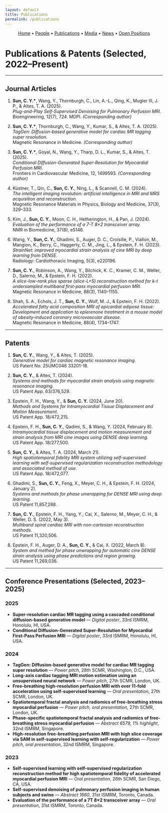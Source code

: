 ```yaml
---
layout: default
title: Publications
permalink: /publications
---
```


<!-- Simple nav -->
<p align="center">
  <a href="{{ site.baseurl }}/">Home</a> •
  <a href="{{ site.baseurl }}/people">People</a> •
  <a href="{{ site.baseurl }}/publications">Publications</a> •
  <a href="{{ site.baseurl }}/media">Media</a> •
  <a href="{{ site.baseurl }}/news">News</a> •
  <a href="{{ site.baseurl }}/positions">Open Positions</a>
</p>

# Publications & Patents (Selected, 2022–Present)

---

## Journal Articles
1. **Sun, C. Y.\***, Wang, Y., Thornburgh, C., Lin, A.-L., Qing, K., Mugler III, J. P., & Altes, T. A. (2025).  
   *Plug-and-Play Self-Supervised Denoising for Pulmonary Perfusion MRI.*  
   Bioengineering, 12(7), 724. MDPI. *(Corresponding author)*
   
2. **Sun, C. Y.\***, Thornburgh, C., Wang, Y., Kumar, S., & Altes, T. A. (2025).  
   *TagGen: Diffusion-based generative model for cardiac MR tagging super resolution.*  
   Magnetic Resonance in Medicine. *(Corresponding author)*

3. **Sun, C. Y.\***, Goyal, N., Wang, Y., Tharp, D. L., Kumar, S., & Altes, T. (2025).  
   *Conditional Diffusion-Generated Super-Resolution for Myocardial Perfusion MRI.*  
   Frontiers in Cardiovascular Medicine, 12, 1499593. *(Corresponding author)*

4. Küstner, T., Qin, C., **Sun, C. Y.**, Ning, L., & Scannell, C. M. (2024).  
   *The intelligent imaging revolution: artificial intelligence in MRI and MRS acquisition and reconstruction.*  
   Magnetic Resonance Materials in Physics, Biology and Medicine, 37(3), 329–333.

5. Kim, J., **Sun, C. Y.**, Moon, C. H., Hetherington, H., & Pan, J. (2024).  
   *Evaluation of the performance of a 7-T 8×2 transceiver array.*  
   NMR in Biomedicine, 37(8), e5146.

6. Wang, Y., **Sun, C. Y.**, Ghadimi, S., Auger, D. C., Croisille, P., Viallon, M., Mangion, K., Berry, C., Haggerty, C. M., Jing, L., & Epstein, F. H. (2023).  
   *StrainNet: improved myocardial strain analysis of cine MRI by deep learning from DENSE.*  
   Radiology: Cardiothoracic Imaging, 5(3), e220196.

7. **Sun, C. Y.**, Robinson, A., Wang, Y., Bilchick, K. C., Kramer, C. M., Weller, D., Salerno, M., & Epstein, F. H. (2022).  
   *A slice-low-rank plus sparse (slice-L+S) reconstruction method for k-t undersampled multiband first-pass myocardial perfusion MRI.*  
   Magnetic Resonance in Medicine, 88(3), 1140–1155.

8. Shah, S. A., Echols, J. T., **Sun, C. Y.**, Wolf, M. J., & Epstein, F. H. (2022).  
   *Accelerated fatty acid composition MRI of epicardial adipose tissue: Development and application to eplerenone treatment in a mouse model of obesity-induced coronary microvascular disease.*  
   Magnetic Resonance in Medicine, 88(4), 1734–1747.

---

## Patents

1. **Sun, C. Y.**, Wang, Y., & Altes, T. (2025).  
   *Generative model for cardiac magnetic resonance imaging.*  
   US Patent No. 25UMC046 33201-18.

2. **Sun, C. Y.**, & Altes, T. (2024).  
   *Systems and methods for myocardial strain analysis using magnetic resonance imaging.*  
   US Patent App. 63/376,529.

3. Epstein, F. H., Wang, Y., & **Sun, C. Y.** (2024, June 20).  
   *Methods and Systems for Intramyocardial Tissue Displacement and Motion Measurement.*  
   US Patent App. 18/472,215.

4. Epstein, F. H., **Sun, C. Y.**, Qadimi, S., & Wang, Y. (2024, February 8).  
   *Intramyocardial tissue displacement and motion measurement and strain analysis from MRI cine images using DENSE deep learning.*  
   US Patent App. 18/277,500.

5. **Sun, C. Y.**, & Altes, T. A. (2024, March 21).  
   *High spatiotemporal fidelity MRI system utilizing self-supervised learning with self-supervised regularization reconstruction methodology and associated method of use.*  
   US Patent App. 18/472,077.

6. Ghadimi, S., **Sun, C. Y.**, Feng, X., Meyer, C. H., & Epstein, F. H. (2024, January 2).  
   *Systems and methods for phase unwrapping for DENSE MRI using deep learning.*  
   US Patent 11,857,288.

7. **Sun, C. Y.**, Epstein, F. H., Yang, Y., Cai, X., Salerno, M., Meyer, C. H., & Weller, D. S. (2022, May 3).  
   *Multiband spiral cardiac MRI with non-cartesian reconstruction methods.*  
   US Patent 11,320,506.

8. Epstein, F. H., Auger, D. A., **Sun, C. Y.**, & Cai, X. (2022, March 8).  
   *System and method for phase unwrapping for automatic cine DENSE strain analysis using phase predictions and region growing.*  
   US Patent 11,269,036.

---

## Conference Presentations (Selected, 2023–2025)

### 2025
- **Super-resolution cardiac MR tagging using a cascaded conditional diffusion-based generative model** — *Digital poster*, 33rd ISMRM, Honolulu, HI, USA.  
- **Conditional Diffusion-Generated Super-Resolution for Myocardial First-Pass Perfusion MRI** — *Digital poster*, 33rd ISMRM, Honolulu, HI, USA.

### 2024
- **TagGen: Diffusion-based generative model for cardiac MR tagging super resolution** — *Power pitch*, 28th SCMR, Washington, D.C., USA.  
- **Long-axis cardiac tagging MRI motion estimation using an unsupervised neural network** — *Power pitch*, 27th SCMR, London, UK.  
- **Free-breathing high-resolution perfusion MRI with over 11-fold acceleration using self-supervised learning** — *Oral presentation*, 27th SCMR, London, UK.  
- **Spatiotemporal fractal analysis and radiomics of free-breathing stress myocardial perfusion** — *Power pitch, oral presentation*, 27th SCMR, London, UK.  
- **Phase-specific spatiotemporal fractal analysis and radiomics of free-breathing stress myocardial perfusion** — *Abstract 6579, 1% highlight*, 32nd ISMRM, Singapore.  
- **High-resolution free-breathing perfusion MRI with high slice coverage via SAM in self-supervised learning with self-regularization** — *Power pitch, oral presentation*, 32nd ISMRM, Singapore.

### 2023
- **Self-supervised learning with self-supervised regularization reconstruction method for high spatiotemporal fidelity of accelerated myocardial perfusion MRI** — *Oral presentation*, 26th SCMR, San Diego, CA, USA.  
- **Self-supervised denoising of pulmonary perfusion imaging in human subjects and swine** — *Abstract 1660*, 31st ISMRM, Toronto, Canada.  
- **Evaluation of the performance of a 7T 8×2 transceiver array** — *Oral presentation*, 31st ISMRM, Toronto, Canada.
